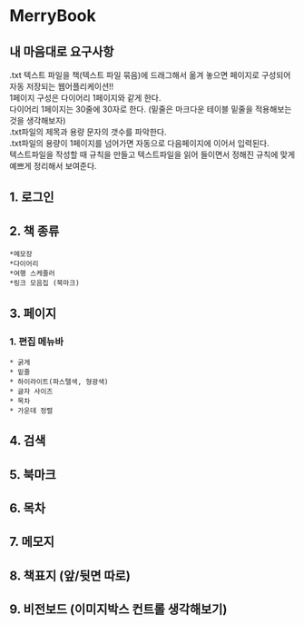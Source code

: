 # MerryBook
## **내 마음대로 요구사항**

.txt 텍스트 파일을 책(텍스트 파일 묶음)에 드래그해서 옮겨 놓으면 페이지로 구성되어 자동 저장되는 웹어플리케이션!!  
1페이지 구성은 다이어리 1페이지와 같게 한다.  
다이어리 1페이지는 30줄에 30자로 한다. (밑줄은 마크다운 테이블 밑줄을 적용해보는 것을 생각해보자)  
.txt파일의 제목과 용량 문자의 갯수를 파악한다.  
.txt파일의 용량이 1페이지를 넘어가면 자동으로 다음페이지에 이어서 입력된다.  
텍스트파일을 작성할 때 규칙을 만들고 텍스트파일을 읽어 들이면서 정해진 규칙에 맞게 예쁘게 정리해서 보여준다.


## 1. 로그인
## 2. 책 종류

    *메모장 
    *다이어리
    *여행 스케줄러
    *링크 모음집 (북마크)

 
## 3. 페이지
### 1. 편집 메뉴바     
    * 굵게
    * 밑줄
    * 하이라이트(파스텔색, 형광색)
    * 글자 사이즈
    * 목차
    * 가운데 정렬
    
## 4. 검색

## 5. 북마크

## 6. 목차

## 7. 메모지

## 8. 책표지 (앞/뒷면 따로)

## 9. 비전보드 (이미지박스 컨트롤 생각해보기)

